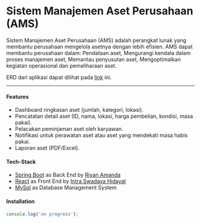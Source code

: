 # Sistem Manajemen Aset Perusahaan (AMS)

Sistem Manajemen Aset Perusahaan (AMS) adalah perangkat lunak yang membantu perusahaan mengelola asetnya dengan lebih efisien. AMS dapat membantu perusahaan dalam: Pendataan aset, Mengurangi kendala dalam proses manajemen aset, Memantau penyusutan aset, Mengoptimalkan kegiatan operasional dan pemeliharaan aset.

ERD dari aplikasi dapat dilihat pada [link](https://app.eraser.io/workspace/ZXYAfWdC50VwHv3XtkIJ) ini.

---

#### Features

- Dashboard ringkasan aset (jumlah, kategori, lokasi).
- Pencatatan detail aset (ID, nama, lokasi, harga pembelian, kondisi, masa pakai).
- Pelacakan peminjaman aset oleh karyawan.
- Notifikasi untuk perawatan aset atau aset yang mendekati masa habis pakai.
- Laporan aset (PDF/Excel).


#### Tech-Stack
- [Spring Boot](https://spring.io/projects/spring-boot) as Back End by [Riyan Amanda](https://github.com/riyanamanda)
- [React](https://react.dev/) as Front End by [Intra Swadaya Hidayat](https://github.com/tercodingcoding)
- [MySql](https://www.mysql.com/) as Database Management System

#### Installation
```javascript
console.log('on progress');
```

